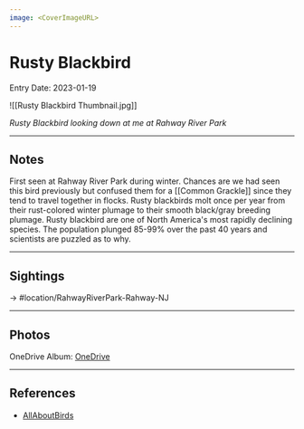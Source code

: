 ```yaml
---
image: <CoverImageURL>
---
```


# Rusty Blackbird
Entry Date: 2023-01-19

![[Rusty Blackbird Thumbnail.jpg]]

*Rusty Blackbird looking down at me at Rahway River Park*

---------------------------------------------------------------
## Notes

First seen at Rahway River Park during winter. Chances are we had seen this bird previously but confused them for a [[Common Grackle]] since they tend to travel together in flocks. Rusty blackbirds molt once per year from their rust-colored winter plumage to their smooth black/gray breeding plumage. Rusty blackbird are one of North America's most rapidly declining species. The population plunged 85-99% over the past 40 years and scientists are puzzled as to why.

---------------------------------------------------------------
## Sightings

-> #location/RahwayRiverPark-Rahway-NJ 

---------------------------------------------------------------
## Photos
OneDrive Album: [OneDrive](https://1drv.ms/u/s!AvaIuMdCo_w-hMgDAfKCo6SphE7j0w?e=kUMlD4)

---------------------------------------------------------------
## References
- [AllAboutBirds](https://www.allaboutbirds.org/guide/Rusty_Blackbird/overview)